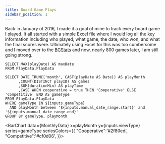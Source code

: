 ```yaml
---
title: Board Game Plays
sidebar_position: 1
---
```


Back in January of 2016, I made it a goal of mine to track every board game I played. It all started with a simple Excel file where I would log all the key information including who played, what game, the date, who won, and what the final scores were. Ultimately using Excel for this was too cumbersome and I moved over to the [BGStats](https://www.bgstatsapp.com/) and now, nearly 800 games later, I am still going strong.

```maxData
SELECT MAX(playDate) AS maxDate
FROM PlayData.PlayData
```

<DateRange
    title="Select Date Range"
    name=manual_date_range
    start=2015-11-01
    end=${maxData}
/>

<ButtonGroup title="View Type" name=viewType>
    <ButtonGroupItem valueLabel="Games" value="games" default/>
    <ButtonGroupItem valueLabel="Time" value="playTime"/>
</ButtonGroup>

<ButtonGroup title="Game Type" name=gameType>
    <ButtonGroupItem valueLabel="Both" value="('Cooperative', 'Competitive')" default/>
    <ButtonGroupItem valueLabel="Competitive" value="('Competitive')"/>
    <ButtonGroupItem valueLabel="Cooperative" value="('Cooperative')"/>
</ButtonGroup>





```MonthlyData
SELECT DATE_TRUNC('month', CAST(playDate AS Date)) AS playMonth
      ,COUNT(DISTINCT playID) AS games
      ,SUM(durationMin) AS playTime
      ,CASE WHEN cooperative = true THEN 'Cooperative' ELSE 'Competitive' END AS gameType
FROM PlayData.PlayData
WHERE gameType IN ${inputs.gameType}
  AND playMonth between '${inputs.manual_date_range.start}' and '${inputs.manual_date_range.end}'
GROUP BY gameType, playMonth
```

<BarChart data={MonthlyData}
    x=playMonth
    y={inputs.viewType}
    series=gameType
    seriesColors={{ 
        "Cooperative":'#2f80ed',
        "Competitive":'#cf0d06',
    }}>
    <ReferenceArea xMin='2023-12-01' xMax='2025-01-01' label='New Baby'/>
</BarChart>